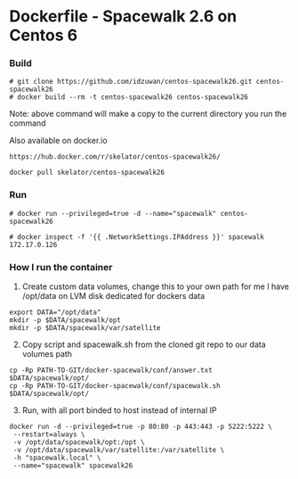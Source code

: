 Dockerfile - Spacewalk 2.6 on Centos 6
======================

### Build ###
```
# git clone https://github.com/idzuwan/centos-spacewalk26.git centos-spacewalk26
# docker build --rm -t centos-spacewalk26 centos-spacewalk26
```
Note: above command will make a copy to the current directory you run the command

Also available on docker.io
```
https://hub.docker.com/r/skelator/centos-spacewalk26/
```

```
docker pull skelator/centos-spacewalk26
```

### Run ###
```
# docker run --privileged=true -d --name="spacewalk" centos-spacewalk26
```

```
# docker inspect -f '{{ .NetworkSettings.IPAddress }}' spacewalk
172.17.0.126
```

### How I run the container ###

1. Create custom data volumes, change this to your own path for me I have /opt/data on LVM disk dedicated for dockers data
```
export DATA="/opt/data"
mkdir -p $DATA/spacewalk/opt
mkdir -p $DATA/spacewalk/var/satellite
```

2. Copy script and spacewalk.sh from the cloned git repo to our data volumes path
```
cp -Rp PATH-TO-GIT/docker-spacewalk/conf/answer.txt $DATA/spacewalk/opt/
cp -Rp PATH-TO-GIT/docker-spacewalk/conf/spacewalk.sh $DATA/spacewalk/opt/
```

3. Run, with all port binded to host instead of internal IP
```
docker run -d --privileged=true -p 80:80 -p 443:443 -p 5222:5222 \
 --restart=always \
 -v /opt/data/spacewalk/opt:/opt \
 -v /opt/data/spacewalk/var/satellite:/var/satellite \
 -h "spacewalk.local" \
 --name="spacewalk" spacewalk26
```
